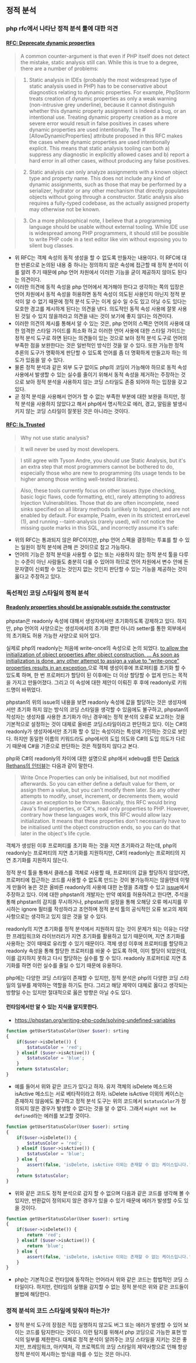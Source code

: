 ## 정적 분석

### php rfc에서 나타난 정적 분석 툴에 대한 의견

#### [RFC: Deprecate dynamic properties](https://wiki.php.net/rfc/deprecate_dynamic_properties)
> A common counter-argument is that even if PHP itself does not detect the mistake, static analysis still can. While this is true to a degree, there are a number of problems:

> 1. Static analysis in IDEs (probably the most widespread type of static analysis used in PHP) has to be conservative about diagnostics relating to dynamic properties. For example, PhpStorm treats creation of dynamic properties as only a weak warning (non-intrusive grey underline), because it cannot distinguish whether this dynamic property assignment is indeed a bug, or an intentional use. Treating dynamic property creation as a more severe error would result in false positives in cases where dynamic properties are used intentionally. The #[AllowDynamicProperties] attribute proposed in this RFC makes the cases where dynamic properties are used intentionally explicit. This means that static analysis tooling can both
> a) suppress any diagnostic in explicitly allowed cases and
> b) report a hard error in all other cases, without producing any false positives.

> 2. Static analysis can only analyze assignments with a known object type and property name. This does not include any kind of dynamic assignments, such as those that may be performed by a serializer, hydrator or any other mechanism that directly populates objects without going through a constructor. Static analysis also requires a fully-typed codebase, as the actually assigned property may otherwise not be known.

> 3. On a more philosophical note, I believe that a programming language should be usable without external tooling. While IDE use is widespread among PHP programmers, it should still be possible to write PHP code in a text editor like vim without exposing you to silent bug classes.

- 위 RFC는 객체 속성의 동적 생성을 할 수 없도록 만들자는 내용이다. 이 RFC에 대한 반론으로 논의된 내용 중 하나는 정의하지 않은 속성에 접근할 때 정적 분석이 이를 알려 주기 때문에 php 언어 차원에서 이러한 기능을 굳이 제공하지 않아도 된다는 의견이다.
- 이러한 의견에 동적 속성을 php 언어에서 제거해야 한다고 생각하는 쪽의 입장은 언어 차원에서 동적 속성을 허용하면 동적 속성이 의도된 사용인지 아닌지 정적 분석이 알 수 없기 때문에 정적 분석 도구는 이게 실수 일 수도 있고 아닐 수도 있다는 모호한 경고를 제시하게 된다는 의견을 낸다. 의도적인 동적 속성 사용에 잘못 사용된 것일 수 있지 않을까라고 의견을 내는 것이 보기에 좋지 않다는 의견이다.
- 이러한 의견의 제시를 통해서 알 수 있는 것은, php 언어의 스팩은 언어의 사용에 대한 엄격한 스타일 가이드를 최소화 하고 이러한 언어 사용에 대한 스타일 가이드는 정적 분석 도구로 하면 된다는 의견들이 있는 것으로 보아 정적 분석 도구로 언어의 부족한 점을 보완한다는 것은 일반적인 방식인 것을 알 수 있다. 또한 가능한 정적 추론의 도구가 명확하게 판단할 수 있도록 언어를 좀 더 명확하게 만들고자 하는 의도가 있음을 알 수 있다.
- 물론 정적 분석과 같은 외부 도구 없이도 php의 코딩이 가능해야 하므로 동적 속성 사용에서 발생할 수 있는 실수를 줄이기 위해서 동적 속성을 제거하는 주장하는 것으로 보아 정적 분석을 사용하지 않는 코딩 스타일도 존중 되어야 하는 입장을 갖고 있다.
- 곧 정적 분석을 사용해서 언어가 할 수 없는 부족한 부분에 대한 보완을 하지만, 정적 분석을 사용하지 않았다고 해서 php에서 명시적으로 에러, 경고, 알림을 발생시키지 않는 코딩 스타일이 잘못된 것은 아니라는 것이다.

#### [RFC: Is_Trusted](https://wiki.php.net/rfc/is_trusted#static_analysis)
> Why not use static analysis?

> It will never be used by most developers.

> I still agree with Tyson Andre, you should use Static Analysis, but it's an extra step that most programmers cannot be bothered to do, especially those who are new to programming (its usage tends to be higher among those writing well-tested libraries).

> Also, these tools currently focus on other issues (type checking, basic logic flaws, code formatting, etc), rarely attempting to address Injection Vulnerabilities. Those that do are often incomplete, need sinks specified on all library methods (unlikely to happen), and are not enabled by default. For example, Psalm, even in its strictest errorLevel (1), and running --taint-analysis (rarely used), will not notice the missing quote marks in this SQL, and incorrectly assume it's safe:

- 위의 RFC는 통과되지 않은 RFC이지만, php 언어 스펙을 결정하는 투표를 할 수 있는 일원이 정적 분석에 관해 쓴 것이므로 참고 가능하다.
- 언어의 기능은 정적 분석을 사용할 수 없는 또는 사용하지 않는 정적 분석 툴을 다루는 수준이 아닌 사람들도 충분히 다룰 수 있어야 하므로 언어 차원에서 변수 안에 든 문자열이 신뢰할 수 있는 것인지 없는 것인지 판단할 수 있는 기능을 제공하는 것이 옳다고 주장하고 있다.

### 독선적인 코딩 스타일의 정적 분석

#### [Readonly properties should be assignable outside the constructor](https://github.com/phpstan/phpstan/issues/6562)

phpstan은 readonly 속성에 대해서 생성자에서만 초기화하도록 강제하고 있다. 하지만, php 언어의 사양으로는 생성자에서의 초기화 뿐만 아니라 setter를 통한 외부에서의 초기화도 허용 가능한 사양으로 되어 있다.

실제로 php의 readonly는 처음에 write-once의 속성으로 논의 되었다. [to allow the initialization of object properties after object construction. ... As soon as initialization is done, any other attempt to assign a value to “write-once” properties results in an exception.](https://wiki.php.net/rfc/write_once_properties)으로 객체 생성이후에 프로퍼티를 초기화 할 수 있도록 하며, 한 번 프로퍼티가 할당이 된 이후에는 더 이상 할당할 수 없게 만드는 목적을 가지고 만들어졌다. 그리고 이 속성에 대한 제안이 이뤄진 후 후에 readonly로 키워드명이 바뀌었다.

phpstan의 위의 issue의 내용을 보면 readonly 속성에 값을 할당하는 것은 생성자에서만 초기화 하지 않는 방식의 코딩 스타일을 생각할 수 있음에도 불구하고, phpstan의 작성자는 생성자를 사용한 초기화가 아닌 경우에는 정적 분석의 오류로 보고하는 것을 기본적으로 설정하는 것이 대체로 올바른 코딩스타일이라고 판단하고 있다. 이는 C#의 readonly가 생성자에서만 초기화 할 수 있는 속성이라는 특성에 기인하는 것으로 보인다. 하지만 동일한 이름의 키워드라도 php에서의 도입 의도와 C#의 도입 의도가 다르기 때문에 C#을 기준으로 판단하는 것은 적절하지 않다고 본다. 

php와 C#의 readonly의 차이에 대한 설명으로 php에서 xdebug를 만든 [Derick Rethans의 인터뷰](https://derickrethans.nl/phpinternalsnews-44.html)는 다음과 같이 말한다.
> Write Once Properties can only be initialised, but not modified afterwards. So you can either define a default value for them, or assign them a value, but you can't modify them later. So any other attempts to modify, unset, increment, or decrements them, would cause an exception to be thrown. Basically, this RFC would bring Java's final properties, or C#'s, read only properties to PHP. However, contrary how these languages work, this RFC would allow lazy initialization. It means that these properties don't necessarily have to be initialised until the object construction ends, so you can do that later in the object's life cycle.

객체가 생성된 이후 프로퍼티를 초기화 하는 것을 지연 초기화라고 하는데, php의 readonly는 프로퍼티의 지연 초기화를 지원하지만, C#의 readonly는 프로퍼티의 지연 초기화를 지원하지 않는다.

정적 분석 툴을 통해서 클래스를 객체로 사용할 때, 프로퍼티의 값을 할당하지 않았다면, 프로퍼티에 접근하는 코드를 사용할 수 없도록 만드는 것이 불가능하지는 않을텐데 이렇게 만들어 놓은 것은 올바른 readonly의 사용에 대한 논쟁을 초래할 수 있고 [issue](https://github.com/phpstan/phpstan/issues/6562)에서 주장하고 있다. 이에 대한 phpstan의 개발자는 만약 예외를 허용하려고 한다면, 주석을 통해 phpstan의 감지를 무시하거나, phpstan의 설정을 통해 오해당 오류 메시지를 무시하는 ignore 필터를 작성하라고 조언하며 정적 분석 툴의 공식적인 오류 보고의 제외 사항으로는 생각하고 있지 않은 것을 알 수 있다.

readonly의 지연 초기화를 정적 분석에서 지원하지 않는 것이 문제가 되는 이유는 다양한 프레임워크와 라이브러리가 지연 초기화를 활용하고 있기 때문이며, 지연 초기화를 사용하는 것이 때때로 유리할 수 있기 때문이다. 객체 생성 이후에 프로퍼티를 할당하고 readonly 속성을 통해 할당한 프로퍼티를 바꿀 수 없도록 하여, 이미 할당이 되었은데, 이를 감지하지 못하고 다시 할당하는 실수를 할 수 있다. readonly 프로퍼티로 지연 초기화를 하면 이런 실수를 줄일 수 있기 때문에 유용하다.

php에는 다양한 코딩 스타일이 존재할 수 있지만, 정적 분석은 php의 다양한 코딩 스타일의 일부를 제약하는 역할을 하기도 한다. 그리고 해당 제약이 대체로 옳다고 생각되는 방향일 수는 있지만 절대적으로 옳은 방향은 아닐 수도 있다.

#### 런타임에서만 알 수 있는 지식을 알지못한다.

- https://phpstan.org/writing-php-code/solving-undefined-variables
```php
function getUserStatusColor(User $user): srting
{
    if($user->isDelete()) {
        $statusColor = 'red';
    } elseif ($user->isActive()) {
        $statusColor = 'blue';
    }
    return $statusColor;
}
```
- 예를 들어서 위와 같은 코드가 있다고 하자. 유저 객체의 isDelete 메소드와 isActive 메소드는 서로 베타적이라고 하자. isDelete isActive 이외의 케이스는 존재하지 않음에도 불구하고 정적 분석 도구는 위의 코드에서 `$statusColor`가 정의되지 않은 경우가 발생할 수 없다는 것을 알 수 없다. 그래서 `might not be defined`라는 에러를 보고할 것이다.
```php
function getUserStatusColor(User $user): srting
{
    if($user->isDelete()) {
        $statusColor = 'red';
    } elseif ($user->isActive()) {
        $statusColor = 'blue';
    } else {
        assert(false, 'isDelete, isActive 이외는 존재할 수 없는 케이스입니다.');
    }
    return $statusColor;
}
```
- 위와 같은 코드도 정적 분석으로 감지 할 수 없으며 다음과 같은 코드를 생각해 볼 수 있지만, 반환값이 정의되지 않은 경우가 있을 수 있기 때문에 에러가 발생할 수도 있을 것이다.
```php
function getUserStatusColor(User $user): srting
{
    if($user->isDelete()) {
        return 'red';
    } elseif ($user->isActive()) {
        return 'blue';
    } else {
        assert(false, 'isDelete, isActive 이외는 존재할 수 없는 케이스입니다.');
    }
}
```
- php는 기본적으로 런타임에 동작하는 언어라서 위와 같은 코드는 합법적인 코딩 스타일이다. 하지만, 런타임의 실행을 감지할 수 없는 정적 분석은 위와 같은 코드들이 불법에 해당한다.

### 정적 분석의 코드 스타일에 맞춰야 하는가?
- 정적 분석 도구의 장점은 직접 실행하지 않고도 버그 또는 에러가 발생할 수 있어 보이는 코드를 탐지한다는 것이다. 이런 탐지를 위해서 php 코딩으로 가능한 표현 방식의 일부를 제한한다. 대체로 정적 분석이 알려주는 코딩 스타일을 지키는 것은 좋지만, 프레임워크, 아키텍처, 각 프로젝트의 코딩 스타일의 제약사항으로 인해 항상 정적 분석이 제시하는 방식을 따를 수 있는 것은 아니다.
